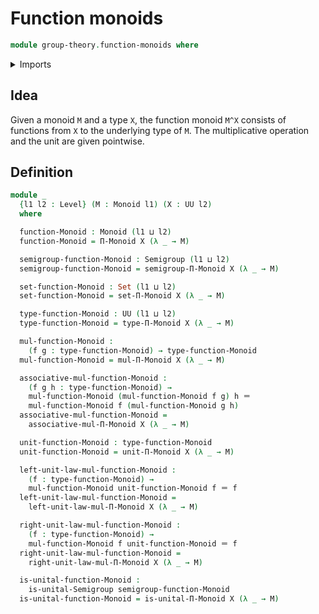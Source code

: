 # Function monoids

```agda
module group-theory.function-monoids where
```

<details><summary>Imports</summary>

```agda
open import foundation.identity-types
open import foundation.sets
open import foundation.universe-levels

open import group-theory.dependent-products-monoids
open import group-theory.monoids
open import group-theory.semigroups
```

</details>

## Idea

Given a monoid `M` and a type `X`, the function monoid `M^X` consists of
functions from `X` to the underlying type of `M`. The multiplicative operation
and the unit are given pointwise.

## Definition

```agda
module _
  {l1 l2 : Level} (M : Monoid l1) (X : UU l2)
  where

  function-Monoid : Monoid (l1 ⊔ l2)
  function-Monoid = Π-Monoid X (λ _ → M)

  semigroup-function-Monoid : Semigroup (l1 ⊔ l2)
  semigroup-function-Monoid = semigroup-Π-Monoid X (λ _ → M)

  set-function-Monoid : Set (l1 ⊔ l2)
  set-function-Monoid = set-Π-Monoid X (λ _ → M)

  type-function-Monoid : UU (l1 ⊔ l2)
  type-function-Monoid = type-Π-Monoid X (λ _ → M)

  mul-function-Monoid :
    (f g : type-function-Monoid) → type-function-Monoid
  mul-function-Monoid = mul-Π-Monoid X (λ _ → M)

  associative-mul-function-Monoid :
    (f g h : type-function-Monoid) →
    mul-function-Monoid (mul-function-Monoid f g) h ＝
    mul-function-Monoid f (mul-function-Monoid g h)
  associative-mul-function-Monoid =
    associative-mul-Π-Monoid X (λ _ → M)

  unit-function-Monoid : type-function-Monoid
  unit-function-Monoid = unit-Π-Monoid X (λ _ → M)

  left-unit-law-mul-function-Monoid :
    (f : type-function-Monoid) →
    mul-function-Monoid unit-function-Monoid f ＝ f
  left-unit-law-mul-function-Monoid =
    left-unit-law-mul-Π-Monoid X (λ _ → M)

  right-unit-law-mul-function-Monoid :
    (f : type-function-Monoid) →
    mul-function-Monoid f unit-function-Monoid ＝ f
  right-unit-law-mul-function-Monoid =
    right-unit-law-mul-Π-Monoid X (λ _ → M)

  is-unital-function-Monoid :
    is-unital-Semigroup semigroup-function-Monoid
  is-unital-function-Monoid = is-unital-Π-Monoid X (λ _ → M)
```

